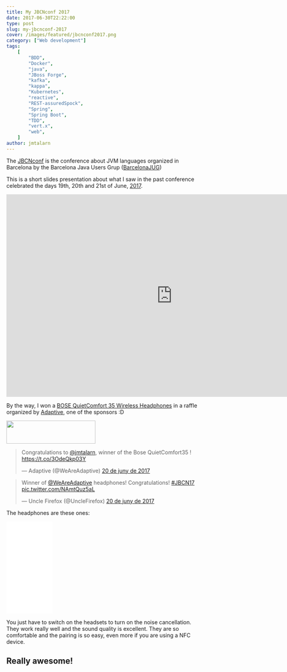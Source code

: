 ```yaml
---
title: My JBCNconf 2017
date: 2017-06-30T22:22:00
type: post
slug: my-jbcnconf-2017
cover: /images/featured/jbcnconf2017.png
category: ["Web development"]
tags:
    [
        "BDD",
        "Docker",
        "java",
        "JBoss Forge",
        "kafka",
        "kappa",
        "Kubernetes",
        "reactive",
        "REST-assuredSpock",
        "Spring",
        "Spring Boot",
        "TDD",
        "vert.x",
        "web",
    ]
author: jmtalarn
---
```


The <a href="http://www.jbcnconf.com" target="\_blank">JBCNconf</a> is the conference about JVM languages organized in Barcelona by the Barcelona Java Users Grup (<a href="http://www.barcelonajug.org/" target="\_blank">BarcelonaJUG</a>)

<!--more-->

This is a short slides presentation about what I saw in the past conference celebrated the days 19th, 20th and 21st of June, <a href="http://www.jbcnconf.com/2017/">2017</a>.

<iframe 
    style="width: 90vw; height: 55vw;"
    src="https://docs.google.com/presentation/d/12pvpeh3VOhOSwf_2A9aIZHE9n5oLc3gXo3nUbvNrt4E/embed?start=false&amp;loop=false&amp;delayms=3000" frameborder="0" allowfullscreen="allowfullscreen">
</iframe>

By the way, I won a <a href="https://www.amazon.es/dp/B01E3SNO3E?tag=wwwtarragonaw-21&amp;camp=3598&amp;creative=24794&amp;linkCode=as1&amp;creativeASIN=B01E3SNO3E&amp;adid=0WFCDBPQS2TH5NADCV6G&amp;">BOSE QuietComfort 35 Wireless Headphones</a> in a raffle organized by
<a href="http://weareadaptive.com/">Adaptive</a>, one of the sponsors :D

<img class="" src="../images/adaptive_logo1.png" alt="" width="232" height="60" />

<blockquote class="twitter-tweet" data-lang="ca">
<p dir="ltr" lang="en">Congratulations to <a href="https://twitter.com/jmtalarn">@jmtalarn</a>, winner of the Bose QuietComfort35 ! <a href="https://t.co/3OdeQkp03Y">https://t.co/3OdeQkp03Y</a>

— Adaptive (@WeAreAdaptive) <a href="https://twitter.com/WeAreAdaptive/status/877173751133163520">20 de juny de 2017</a>

</blockquote>

<blockquote class="twitter-tweet" data-lang="ca">
<p lang="en" dir="ltr">Winner of <a href="https://twitter.com/WeAreAdaptive">@WeAreAdaptive</a> headphones! Congratulations! <a href="https://twitter.com/hashtag/JBCN17?src=hash">#JBCN17</a> <a href="https://t.co/NAmtQuz5aL">pic.twitter.com/NAmtQuz5aL</a>

— Uncle Firefox (@UncleFirefox) <a href="https://twitter.com/UncleFirefox/status/877173236106178564">20 de juny de 2017</a>

</blockquote>

The headphones are these ones:

<iframe style="display:block; width: 120px; height: 240px;" src="//rcm-eu.amazon-adsystem.com/e/cm?lt1=_blank&amp;bc1=000000&amp;IS2=1&amp;bg1=FFFFFF&amp;fc1=000000&amp;lc1=0000FF&amp;t=amz-comics-21&amp;o=30&amp;p=8&amp;l=as4&amp;m=amazon&amp;f=ifr&amp;ref=as_ss_li_til&amp;asins=B01E3SNO3E&amp;linkId=b771049efed102a02efa0f3431134c53" width="300" height="150" frameborder="0" marginwidth="0" marginheight="0" scrolling="no"></iframe>

You just have to switch on the headsets to turn on the noise cancellation. They work really well and the sound quality is excellent. They are so comfortable and the pairing is so easy, even more if you are using a NFC device.

<h2>Really awesome!</h2>
